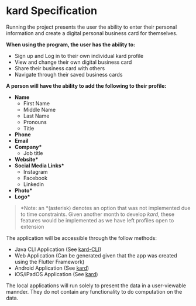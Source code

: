 # kard Specification

Running the project presents the user the ability to enter their personal information and create a digital personal business card for themselves.

**When using the program, the user has the ability to:**

- Sign up and Log in to their own individual kard profile
- View and change their own digital business card
- Share their business card with others 
- Navigate through their saved business cards

**A person will have the ability to add the following to their profile:**

- **Name**
  - First Name
  - Middle Name
  - Last Name
  - Pronouns
  - Title
- **Phone**
- **Email**
- **Company\***
  - Job title
- **Website\***
- **Social Media Links\***
  - Instagram
  - Facebook
  - Linkedin
- **Photo\***
- **Logo\***

> *Note: an \*(asterisk) denotes an option that was not implemented due to time constraints. Given another month to develop *kard*, these features would be implemented as we have left profiles open to extension

The application will be accessible through the follow methods:

- Java CLI Application (See [kard-CLI](https://github.com/CSC207-UofT/course-project-purplemongoose/tree/main/kard-CLI))
- Web Application (Can be generated given that the app was created using the Flutter Framework)
- Android Application (See [kard](https://github.com/CSC207-UofT/course-project-purplemongoose/tree/main/kard))
- iOS/iPadOS Application (See [kard](https://github.com/CSC207-UofT/course-project-purplemongoose/tree/main/kard))

The local applications will run solely to present the data in a user-viewable mannder. They do not contain any functionality to do computation on the data.

